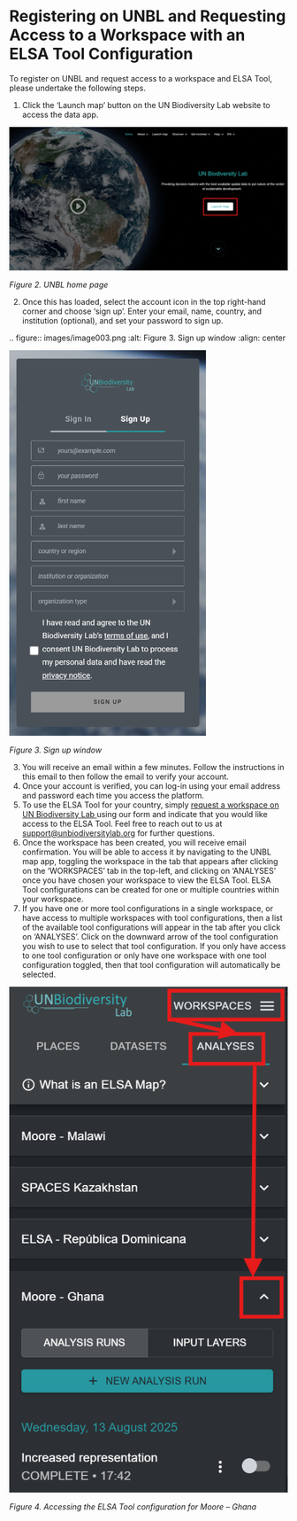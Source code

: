 # Registering on UNBL and Requesting Access to a Workspace with an ELSA Tool Configuration

To register on UNBL and request access to a workspace and ELSA Tool, please undertake the following steps.

1. Click the ‘Launch map’ button on the UN Biodiversity Lab website to access the data app.

![Figure 2. UNBL home page](images/image002.png)

*Figure 2. UNBL home page*

2. Once this has loaded, select the account icon in the top right-hand corner and choose ‘sign up’. Enter your email, name, country, and institution (optional), and set your password to sign up. 

.. figure:: images/image003.png
   :alt: Figure 3. Sign up window 
   :align: center
   
![Figure 3. Sign up window](images/image004.png)

*Figure 3. Sign up window*

3. You will receive an email within a few minutes. Follow the instructions in this email to then follow the email to verify your account.  
4. Once your account is verified, you can log-in using your email address and password each time you access the platform. 
5. To use the ELSA Tool for your country, simply [request a workspace on UN Biodiversity Lab ](https://unbiodiversitylab.org/en/unbl-workspaces/) using our form and indicate that you would like access to the ELSA Tool. Feel free to reach out to us at support@unbiodiversitylab.org for further questions. 
6. Once the workspace has been created, you will receive email confirmation. You will be able to access it by navigating to the UNBL map app, toggling the workspace in the tab that appears after clicking on the ‘WORKSPACES’ tab in the top-left, and clicking on ‘ANALYSES’ once you have chosen your workspace to view the ELSA Tool. ELSA Tool configurations can be created for one or multiple countries within your workspace.  
7. If you have one or more tool configurations in a single workspace, or have access to multiple workspaces with tool configurations, then a list of the available tool configurations will appear in the tab after you click on ‘ANALYSES’. Click on the downward arrow of the tool configuration you wish to use to select that tool configuration. If you only have access to one tool configuration or only have one workspace with one tool configuration toggled, then that tool configuration will automatically be selected. 

![Figure 4. Accessing the ELSA Tool configuration for Moore – Ghana](images/image005.png)

*Figure 4. Accessing the ELSA Tool configuration for Moore – Ghana*